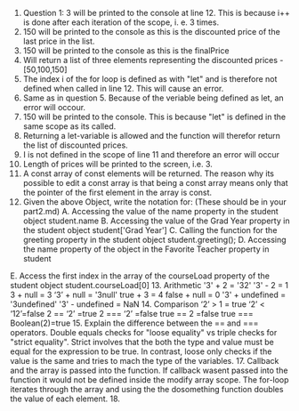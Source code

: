 1. Question 1: 3 will be printed to the console at line 12. This is because i++ is done after each iteration of the scope, i. e. 3 times.
2. 150 will be printed to the console as this is the discounted price of the last price in the list.
3. 150 will be printed to the console as this is the finalPrice
4. Will return a list of three elements representing the discounted prices - [50,100,150]
5. The index i of the for loop is defined as with "let" and is therefore not defined when called in line 12. This will cause an error.
6. Same as in question 5. Because of the veriable being defined as let, an error will occour.
7. 150 will be printed to the console. This is because "let" is defined in the same scope as its called. 
8. Returning a let-variable is allowed and the function will therefor return the list of discounted prices. 
9. I is not defined in the scope of line 11 and therefore an error will occur
10. Length of prices will be printed to the screen, i.e. 3.
11. A const array of const elements will be returned. The reason why its possible to edit a const array is that being a const array means only that the pointer of the first element in the array is const.
12. Given the above Object, write the notation for:  (These should be in your part2.md)
A. Accessing the value of the name property in the student object
student.name
B. Accessing the value of the Grad Year property in the student object
student['Grad Year']
C. Calling the function for the greeting property in the student object
student.greeting();
D. Accessing the name property of the object in the Favorite Teacher property in student

E. Access the first index in the array of the courseLoad property of the student object
student.courseLoad[0]
13. Arithmetic
'3' + 2 = '32'
'3' - 2 = 1
3 + null = 3
‘3’ + null = '3null'
true + 3 = 4
false + null = 0
'3' + undefined = '3undefined'
'3' - undefined = NaN
14. Comparison
‘2’ > 1 = true
‘2’ < ‘12’=false
2 == ‘2’ =true
2 === ‘2’ =false
true == 2 =false
true === Boolean(2)=true
15. Explain the difference between the == and === operators.
Double equals checks for "loose equality" vs triple checks for "strict equality". Strict involves that the both the type and value must be equal for the expression to be true. In contrast, loose only checks if the value is the same and tries to mach the type of the variables. 
17. Callback and the array is passed into the function. If callback wasent passed into the function it would not be defined inside the modify array scope. The for-loop iterates through the array and using the the dosomething function doubles the value of each element. 
18. 
